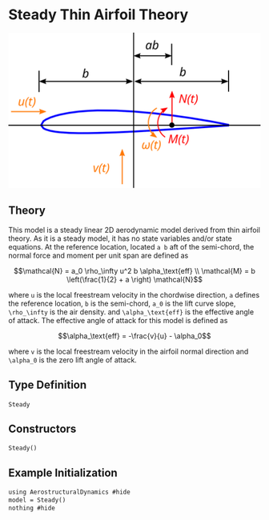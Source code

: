 # Steady Thin Airfoil Theory

![](../airfoil.svg)

## Theory

This model is a steady linear 2D aerodynamic model derived from thin airfoil theory.  As it is a steady model, it has no state variables and/or state equations.  At the reference location, located ``a b`` aft of the semi-chord, the normal force and moment per unit span are defined as
```math
\mathcal{N} = a_0 \rho_\infty u^2 b \alpha_\text{eff} \\
\mathcal{M} = b \left(\frac{1}{2} + a \right) \mathcal{N}
```
where ``u`` is the local freestream velocity in the chordwise direction, ``a`` defines the reference location, ``b`` is the semi-chord, ``a_0`` is the lift curve slope, ``\rho_\infty`` is the air density. and ``\alpha_\text{eff}`` is the effective angle of attack.  The effective angle of attack for this model is defined as
```math
\alpha_\text{eff} = -\frac{v}{u} - \alpha_0
```
where ``v`` is the local freestream velocity in the airfoil normal direction and ``\alpha_0`` is the zero lift angle of attack.

## Type Definition

```@docs
Steady
```

## Constructors

```@docs
Steady()
```

## Example Initialization

```@example steady
using AerostructuralDynamics #hide
model = Steady()
nothing #hide
```
